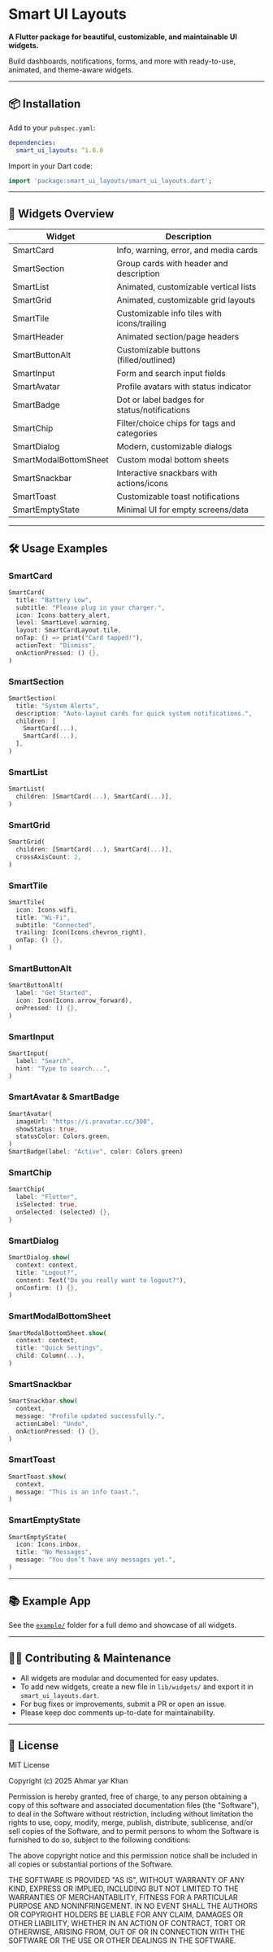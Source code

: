 # Smart UI Layouts

**A Flutter package for beautiful, customizable, and maintainable UI widgets.**

Build dashboards, notifications, forms, and more with ready-to-use, animated, and theme-aware widgets.

---

## 📦 Installation

Add to your `pubspec.yaml`:

```yaml
dependencies:
  smart_ui_layouts: ^1.0.0
```

Import in your Dart code:

```dart
import 'package:smart_ui_layouts/smart_ui_layouts.dart';
```

---

## 🚀 Widgets Overview

| Widget                | Description                                  |
| --------------------- | -------------------------------------------- |
| SmartCard             | Info, warning, error, and media cards        |
| SmartSection          | Group cards with header and description      |
| SmartList             | Animated, customizable vertical lists        |
| SmartGrid             | Animated, customizable grid layouts          |
| SmartTile             | Customizable info tiles with icons/trailing  |
| SmartHeader           | Animated section/page headers                |
| SmartButtonAlt        | Customizable buttons (filled/outlined)       |
| SmartInput            | Form and search input fields                 |
| SmartAvatar           | Profile avatars with status indicator        |
| SmartBadge            | Dot or label badges for status/notifications |
| SmartChip             | Filter/choice chips for tags and categories  |
| SmartDialog           | Modern, customizable dialogs                 |
| SmartModalBottomSheet | Custom modal bottom sheets                   |
| SmartSnackbar         | Interactive snackbars with actions/icons     |
| SmartToast            | Customizable toast notifications             |
| SmartEmptyState       | Minimal UI for empty screens/data            |

---

## 🛠️ Usage Examples

### SmartCard

```dart
SmartCard(
  title: "Battery Low",
  subtitle: "Please plug in your charger.",
  icon: Icons.battery_alert,
  level: SmartLevel.warning,
  layout: SmartCardLayout.tile,
  onTap: () => print("Card tapped!"),
  actionText: "Dismiss",
  onActionPressed: () {},
)
```

### SmartSection

```dart
SmartSection(
  title: "System Alerts",
  description: "Auto-layout cards for quick system notifications.",
  children: [
    SmartCard(...),
    SmartCard(...),
  ],
)
```

### SmartList

```dart
SmartList(
  children: [SmartCard(...), SmartCard(...)],
)
```

### SmartGrid

```dart
SmartGrid(
  children: [SmartCard(...), SmartCard(...)],
  crossAxisCount: 2,
)
```

### SmartTile

```dart
SmartTile(
  icon: Icons.wifi,
  title: "Wi-Fi",
  subtitle: "Connected",
  trailing: Icon(Icons.chevron_right),
  onTap: () {},
)
```

### SmartButtonAlt

```dart
SmartButtonAlt(
  label: "Get Started",
  icon: Icon(Icons.arrow_forward),
  onPressed: () {},
)
```

### SmartInput

```dart
SmartInput(
  label: "Search",
  hint: "Type to search...",
)
```

### SmartAvatar & SmartBadge

```dart
SmartAvatar(
  imageUrl: "https://i.pravatar.cc/300",
  showStatus: true,
  statusColor: Colors.green,
)
SmartBadge(label: "Active", color: Colors.green)
```

### SmartChip

```dart
SmartChip(
  label: "Flutter",
  isSelected: true,
  onSelected: (selected) {},
)
```

### SmartDialog

```dart
SmartDialog.show(
  context: context,
  title: "Logout?",
  content: Text("Do you really want to logout?"),
  onConfirm: () {},
)
```

### SmartModalBottomSheet

```dart
SmartModalBottomSheet.show(
  context: context,
  title: "Quick Settings",
  child: Column(...),
)
```

### SmartSnackbar

```dart
SmartSnackbar.show(
  context,
  message: "Profile updated successfully.",
  actionLabel: "Undo",
  onActionPressed: () {},
)
```

### SmartToast

```dart
SmartToast.show(
  context,
  message: "This is an info toast.",
)
```

### SmartEmptyState

```dart
SmartEmptyState(
  icon: Icons.inbox,
  title: "No Messages",
  message: "You don’t have any messages yet.",
)
```

---

## 📚 Example App

See the [`example/`](example/) folder for a full demo and showcase of all widgets.

---

## 🧑‍💻 Contributing & Maintenance

- All widgets are modular and documented for easy updates.
- To add new widgets, create a new file in `lib/widgets/` and export it in `smart_ui_layouts.dart`.
- For bug fixes or improvements, submit a PR or open an issue.
- Please keep doc comments up-to-date for maintainability.

---

## 📄 License

MIT License

Copyright (c) 2025 Ahmar yar Khan

Permission is hereby granted, free of charge, to any person obtaining a copy
of this software and associated documentation files (the "Software"), to deal
in the Software without restriction, including without limitation the rights
to use, copy, modify, merge, publish, distribute, sublicense, and/or sell
copies of the Software, and to permit persons to whom the Software is
furnished to do so, subject to the following conditions:

The above copyright notice and this permission notice shall be included in all
copies or substantial portions of the Software.

THE SOFTWARE IS PROVIDED "AS IS", WITHOUT WARRANTY OF ANY KIND, EXPRESS OR
IMPLIED, INCLUDING BUT NOT LIMITED TO THE WARRANTIES OF MERCHANTABILITY,
FITNESS FOR A PARTICULAR PURPOSE AND NONINFRINGEMENT. IN NO EVENT SHALL THE
AUTHORS OR COPYRIGHT HOLDERS BE LIABLE FOR ANY CLAIM, DAMAGES OR OTHER
LIABILITY, WHETHER IN AN ACTION OF CONTRACT, TORT OR OTHERWISE, ARISING FROM,
OUT OF OR IN CONNECTION WITH THE SOFTWARE OR THE USE OR OTHER DEALINGS IN THE
SOFTWARE.

